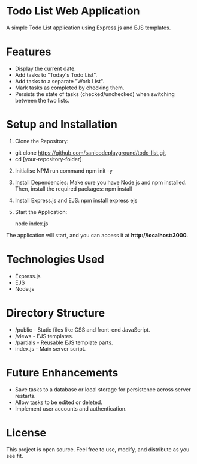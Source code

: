 # Todo List Web Application
A simple Todo List application using Express.js and EJS templates.

# Features
  * Display the current date.
  * Add tasks to "Today's Todo List".
  * Add tasks to a separate "Work List".
  * Mark tasks as completed by checking them.
  * Persists the state of tasks (checked/unchecked) when switching between the two lists.

  
# Setup and Installation
1. Clone the Repository:

  - git clone https://github.com/sanicodeplayground/todo-list.git
  - cd [your-repository-folder]

2. Initialise NPM
   run command npm init -y 

2. Install Dependencies:
Make sure you have Node.js and npm installed. Then, install the required packages:
   npm install

3. Install Express.js and EJS:
    npm install express ejs

  
4. Start the Application:

     node index.js
  
The application will start, and you can access it at **http://localhost:3000.**

# Technologies Used
  * Express.js
  * EJS
  * Node.js
  
# Directory Structure
  * /public - Static files like CSS and front-end JavaScript.
  * /views - EJS templates.
  * /partials - Reusable EJS template parts.
  * index.js - Main server script.
    
# Future Enhancements
* Save tasks to a database or local storage for persistence across server restarts.
* Allow tasks to be edited or deleted.
* Implement user accounts and authentication.

# License
This project is open source. Feel free to use, modify, and distribute as you see fit.
